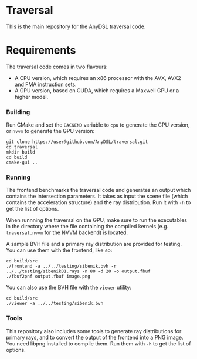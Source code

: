 # Traversal #

This is the main repository for the AnyDSL traversal code.

# Requirements

The traversal code comes in two flavours: 
  * A CPU version, which requires an x86 processor with the AVX, AVX2 and FMA instruction sets.
  * A GPU version, based on CUDA, which requires a Maxwell GPU or a higher model.

### Building ###

Run CMake and set the `BACKEND` variable to `cpu` to generate the CPU version, or `nvvm` to generate the GPU version:

    git clone https://user@github.com/AnyDSL/traversal.git
    cd traversal
    mkdir build
    cd build
    cmake-gui ..

### Running ###

The frontend benchmarks the traversal code and generates an output which contains the intersection parameters.
It takes as input the scene file (which contains the acceleration structure) and the ray distribution.
Run it with `-h` to get the list of options.

When runnning the traversal on the GPU, make sure to run the executables in the directory where the file containing the compiled kernels (e.g. `traversal.nvvm` for the NVVM backend) is located.

A sample BVH file and a primary ray distribution are provided for testing. You can use them with the frontend, like so:

    cd build/src
    ./frontend -a ../../testing/sibenik.bvh -r ../../testing/sibenik01.rays -n 80 -d 20 -o output.fbuf
    ./fbuf2pnf output.fbuf image.png

You can also use the BVH file with the `viewer` utility:

    cd build/src
    ./viewer -a ../../testing/sibenik.bvh

### Tools ###

This repository also includes some tools to generate ray distributions for primary rays, and to convert the output
of the frontend into a PNG image. You need libpng installed to compile them. Run them with `-h` to get the list of options.
